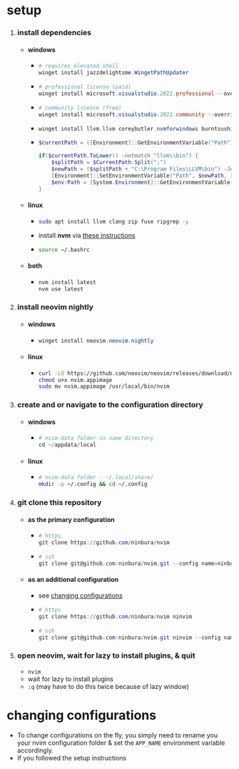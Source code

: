 # setup
1. ### install dependencies
    - #### windows
        - ```powershell
          # requires elevated shell
          winget install jazzdelightsme.WingetPathUpdater
          ``` 
        - ```powershell
          # professional license (paid)
          winget install microsoft.visualstudio.2022.professional --override "--wait --quiet --add ProductLang En-us --add Microsoft.VisualStudio.Workload.NativeDesktop --includeRecommended"
          ```
        - ```powershell
          # community license (free)
          winget install microsoft.visualstudio.2022.community --override "--wait --quiet --add ProductLang En-us --add Microsoft.VisualStudio.Workload.NativeDesktop --includeRecommended"
          ```
        - ```powershell
          winget install llvm.llvm coreybutler.nvmforwindows burntsushi.ripgrep.gnu --accept-package-agreements --accept-source-agreements
          ```

        - ```powershell
          $currentPath = ([Environment]::GetEnvironmentVariable("Path"))
          
          if($currentPath.ToLower() -notmatch "llvm\\bin") {
              $splitPath = $CurrentPath.Split(";")
              $newPath = ($splitPath + "C:\Program Files\LLVM\bin") -Join ";"
              [Environment]::SetEnvironmentVariable("Path", $newPath, [EnvironmentVariableTarget]::Machine)
              $env:Path = [System.Environment]::GetEnvironmentVariable("Path","Machine") + ";" + [System.Environment]::GetEnvironmentVariable("Path", "User")
          }
          ```
    - #### linux
        - ```bash
          sudo apt install llvm clang zip fuse ripgrep -y
          ```
        - install **nvm** via [these instructions](https://github.com/nvm-sh/nvm#installing-and-updating)
        - ```bash
          source ~/.bashrc
          ```
    - #### both
        - ```powershell
          nvm install latest
          nvm use latest
          ```
2. ### install neovim nightly
    - #### windows
        - ```powershell
          winget install neovim.neovim.nightly
          ```
    - #### linux
        - ```bash
          curl -LO https://github.com/neovim/neovim/releases/download/nightly/nvim.appimage
          chmod u+x nvim.appimage
          sudo mv nvim.appimage /usr/local/bin/nvim
          ```
3. ### create and or navigate to the configuration directory
    - #### windows
        - ```powershell
          # nvim-data folder in same directory
          cd ~/appdata/local
          ```
    - #### linux
        - ```bash
          # nvim-data folder - ~/.local/share/
          mkdir -p ~/.config && cd ~/.config
          ```
4. ### git clone this repository
    - #### as the primary configuration
        - ```powershell
          # https
          git clone https://github.com/ninbura/nvim
          ```
        - ```powershell
          # ssh
          git clone git@github.com:ninbura/nvim.git --config name=ninbura email=gabriel@ninbura.com
          ```
    - #### as an additional configuration
        - see [changing configurations](#changing-configurations)
        - ```powershell
          # https
          git clone https://github.com/ninbura/nvim ninvim
          ```
        - ```powershell
          # ssh
          git clone git@github.com:ninbura/nvim.git ninvim --config name=ninbura email=gabriel@ninbura.com
          ```
5. ### open neovim, wait for lazy to install plugins, & quit
    - `nvim`
    - wait for lazy to install plugins
    - `:q` (may have to do this twice because of lazy window)
# changing configurations
- To change configurations on the fly, you simply need to rename you your nvim configuration folder & set the `APP_NAME` environment variable accordingly.
- If you followed the setup instructions 

